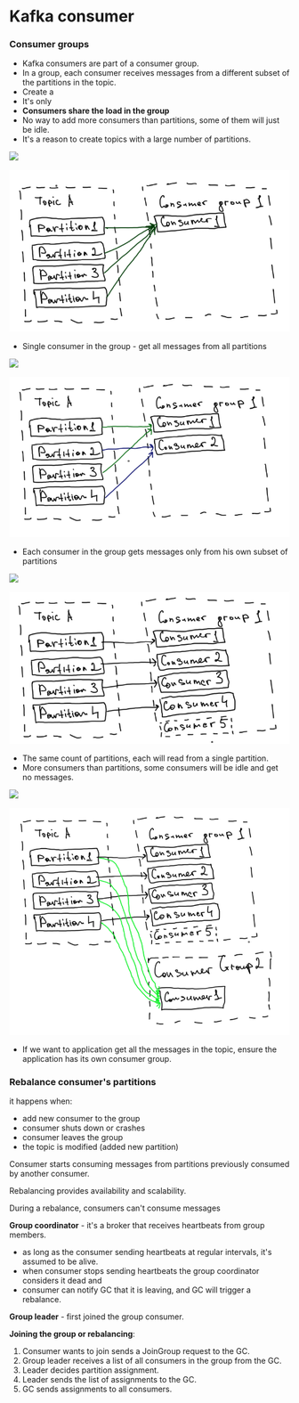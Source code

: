 # Kafka consumer

### Consumer groups



* Kafka consumers are part of a consumer group.
* In a group, each consumer receives messages from a different subset of the partitions in the topic.
* Create a
* It's only
* **Consumers share the load in the group**
* No way to add more consumers than partitions, some of them will just be idle.
* It's a reason to create topics with a large number of partitions.

![](broken-reference)

![](<.gitbook/assets/image (4).png>)

* Single consumer in the group - get all messages from all partitions

![](broken-reference)

![](<.gitbook/assets/image (2).png>)

* Each consumer in the group gets messages only from his own subset of partitions

![](broken-reference)

![](<.gitbook/assets/image (3).png>)

* The same count of partitions, each will read from a single partition.
* More consumers than partitions, some consumers will be idle and get no messages.

![](broken-reference)

![](<.gitbook/assets/image (8).png>)

* If we want to application get all the messages in the topic, ensure the application has its own consumer group.

### Rebalance consumer's partitions



it happens when:

* add new consumer to the group
* consumer shuts down or crashes
* consumer leaves the group
* the topic is modified (added new partition)

Consumer starts consuming messages from partitions previously consumed by another consumer.

Rebalancing provides availability and scalability.

During a rebalance, consumers can't consume messages

**Group coordinator** - it's a broker that receives heartbeats from group members.

* as long as the consumer sending heartbeats at regular intervals, it's assumed to be alive.
* when consumer stops sending heartbeats the group coordinator considers it dead and
* consumer can notify GC that it is leaving, and GC will trigger a rebalance.

**Group leader** - first joined the group consumer.

**Joining the group or rebalancing**:

1. Consumer wants to join sends a JoinGroup request to the GC.
2. Group leader receives a list of all consumers in the group from the GC.
3. Leader decides partition assignment.
4. Leader sends the list of assignments to the GC.
5. GC sends assignments to all consumers.
